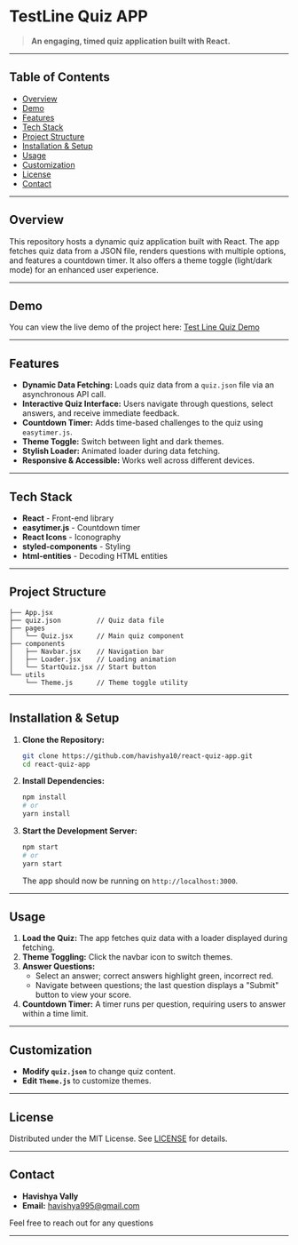 # TestLine Quiz APP

> **An engaging, timed quiz application built with React.**

---

## Table of Contents

- [Overview](#overview)
- [Demo](#demo)
- [Features](#features)
- [Tech Stack](#tech-stack)
- [Project Structure](#project-structure)
- [Installation & Setup](#installation--setup)
- [Usage](#usage)
- [Customization](#customization)
- [License](#license)
- [Contact](#contact)

---

## Overview

This repository hosts a dynamic quiz application built with React. The app fetches quiz data from a JSON file, renders questions with multiple options, and features a countdown timer. It also offers a theme toggle (light/dark mode) for an enhanced user experience. 

---

## Demo

You can view the live demo of the project here: [Test Line Quiz Demo](https://testlinequiz.netlify.app/)

---

## Features

- **Dynamic Data Fetching:** Loads quiz data from a `quiz.json` file via an asynchronous API call.
- **Interactive Quiz Interface:** Users navigate through questions, select answers, and receive immediate feedback.
- **Countdown Timer:** Adds time-based challenges to the quiz using `easytimer.js`.
- **Theme Toggle:** Switch between light and dark themes.
- **Stylish Loader:** Animated loader during data fetching.
- **Responsive & Accessible:** Works well across different devices.

---

## Tech Stack

- **React** - Front-end library
- **easytimer.js** - Countdown timer
- **React Icons** - Iconography
- **styled-components** - Styling
- **html-entities** - Decoding HTML entities

---

## Project Structure

```plaintext
├── App.jsx
├── quiz.json         // Quiz data file
├── pages
│   └── Quiz.jsx      // Main quiz component
├── components
│   ├── Navbar.jsx    // Navigation bar
│   ├── Loader.jsx    // Loading animation
│   └── StartQuiz.jsx // Start button
└── utils
    └── Theme.js      // Theme toggle utility
```

---

## Installation & Setup

1. **Clone the Repository:**
   ```bash
   git clone https://github.com/havishya10/react-quiz-app.git
   cd react-quiz-app
   ```
2. **Install Dependencies:**
   ```bash
   npm install
   # or
   yarn install
   ```
3. **Start the Development Server:**
   ```bash
   npm start
   # or
   yarn start
   ```
   The app should now be running on `http://localhost:3000`.

---

## Usage

1. **Load the Quiz:** The app fetches quiz data with a loader displayed during fetching.
2. **Theme Toggling:** Click the navbar icon to switch themes.
3. **Answer Questions:**
   - Select an answer; correct answers highlight green, incorrect red.
   - Navigate between questions; the last question displays a "Submit" button to view your score.
4. **Countdown Timer:** A timer runs per question, requiring users to answer within a time limit.

---

## Customization

- **Modify `quiz.json`** to change quiz content.
- **Edit `Theme.js`** to customize themes.

---

## License

Distributed under the MIT License. See [LICENSE](LICENSE) for details.

---

## Contact

- **Havishya Vally**  
- **Email:** havishya995@gmail.com  

Feel free to reach out for any questions

---

